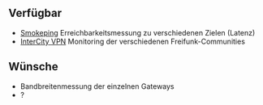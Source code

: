 
## Verfügbar
* [Smokeping](http://10.196.0.196/smokeping/smokeping.cgi) Erreichbarkeitsmessung zu verschiedenen Zielen (Latenz)
* [InterCity VPN](http://icvpn.wg1337.de) Monitoring der verschiedenen Freifunk-Communities 

## Wünsche
* Bandbreitenmessung der einzelnen Gateways
* ?
